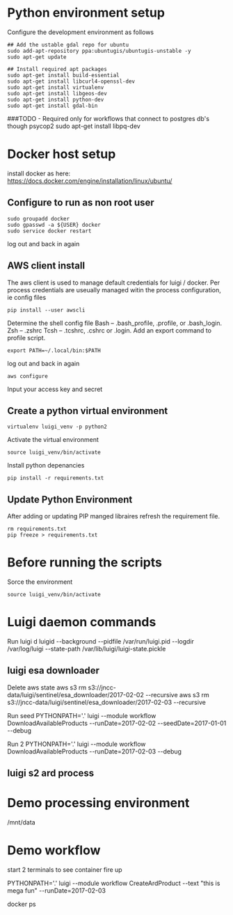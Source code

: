 # Python environment setup
Configure the development environment as follows
```
## Add the ustable gdal repo for ubuntu
sudo add-apt-repository ppa:ubuntugis/ubuntugis-unstable -y
sudo apt-get update

## Install required apt packages
sudo apt-get install build-essential
sudo apt-get install libcurl4-openssl-dev 
sudo apt-get install virtualenv
sudo apt-get install libgeos-dev
sudo apt-get install python-dev
sudo apt-get install gdal-bin
```

###TODO - Required only for workflows that connect to postgres db's though psycop2 
sudo apt-get install libpq-dev

# Docker host setup
install docker as here:
https://docs.docker.com/engine/installation/linux/ubuntu/

## Configure to run as non root user
```
sudo groupadd docker  
sudo gpasswd -a ${USER} docker 
sudo service docker restart 
```
log out and back in again

## AWS client install
The aws client is used to manage default credentials for luigi / docker.
Per process credentials are useually managed witin the process configuration, ie config files

```
pip install --user awscli
```
Determine the shell config file
Bash – .bash_profile, .profile, or .bash_login.
Zsh – .zshrc
Tcsh – .tcshrc, .cshrc or .login.
Add an export command to profile script.

```
export PATH=~/.local/bin:$PATH
```
log out and back in again 
```
aws configure
```
Input your access key and secret

## Create a python virtual environment
```
virtualenv luigi_venv -p python2
```
Activate the virtual environment
```
source luigi_venv/bin/activate
```
Install python depenancies
```
pip install -r requirements.txt
```
## Update Python Environment
After adding or updating PIP manged libraires refresh the requirement file.
```
rm requirements.txt
pip freeze > requirements.txt
```

# Before running the scripts
Sorce the environment
```
source luigi_venv/bin/activate
```
# Luigi daemon commands

Run luigi d
luigid --background --pidfile /var/run/luigi.pid --logdir /var/log/luigi --state-path /var/lib/luigi/luigi-state.pickle

## luigi esa downloader

Delete aws state
aws s3 rm s3://jncc-data/luigi/sentinel/esa_downloader/2017-02-02 --recursive
aws s3 rm s3://jncc-data/luigi/sentinel/esa_downloader/2017-02-03 --recursive

Run seed
PYTHONPATH='.' luigi --module workflow DownloadAvailableProducts  --runDate=2017-02-02 --seedDate=2017-01-01  --debug

Run 2
PYTHONPATH='.' luigi --module workflow DownloadAvailableProducts  --runDate=2017-02-03 --debug

## luigi s2 ard process

# Demo processing environment

/mnt/data

# Demo workflow
start 2 terminals to see container fire up

PYTHONPATH='.' luigi --module workflow CreateArdProduct --text "this is mega fun" --runDate=2017-02-03

docker ps 


